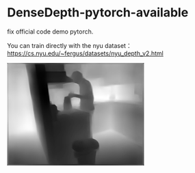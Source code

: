 # DenseDepth-pytorch-available
fix official code demo pytorch.

You can train directly with the nyu dataset：
https://cs.nyu.edu/~fergus/datasets/nyu_depth_v2.html





![image](https://github.com/20191864247/DenseDepth-pytorch-available/blob/main/470_image_result.png)

